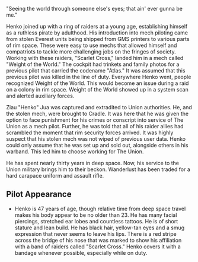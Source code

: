 "Seeing the world through someone else's eyes; that ain' ever gunna be me." 

Henko joined up with a ring of raiders at a young age, establishing himself as a ruthless pirate by adulthood. His introduction into mech piloting came from stolen Everest units being shipped from GMS printers to various parts of rim space. These were easy to use mechs that allowed himself and compatriots to tackle more challenging jobs on the fringes of society. Working with these raiders, "Scarlet Cross," landed him in a mech called "Weight of the World." The cockpit had trinkets and family photos for a previous pilot that carried the codename "Atlas." It was assumed that this previous pilot was killed in the line of duty. Everywhere Henko went, people recognized Weight of the World. This would become an issue during a raid on a colony in rim space. Weight of the World showed up in a system scan and alerted auxiliary forces. 

Ziau "Henko" Jua was captured and extradited to Union authorities. He, and the stolen mech, were brought to Cradle. It was here that he was given the option to face punishment for his crimes or conscript into service of The Union as a mech pilot. Further, he was told that all of his raider allies had scrambled the moment that rim security forces arrived. It was highly suspect that his stolen mech was not wiped of previous user data. Henko could only assume that he was set up and sold out, alongside others in his warband. This led him to choose working for The Union. 

He has spent nearly thirty years in deep space. Now, his service to the Union military brings him to their beckon. Wanderlust has been traded for a hard carapace uniform and assault rifle. 

## Pilot Appearance

* Henko is 47 years of age, though relative time from deep space travel makes his body appear to be no older than 23. He has many facial piercings, stretched ear lobes and countless tattoos. He is of short stature and lean build. He has black hair, yellow-tan eyes and a smug expression that never seems to leave his lips. There is a red stripe across the bridge of his nose that was marked to show his affiliation with a band of raiders called "Scarlet Cross." Henko covers it with a bandage whenever possible, especially while on duty.